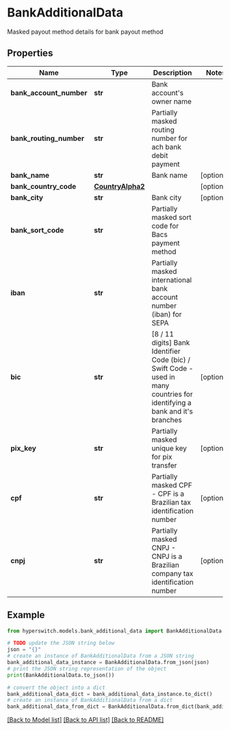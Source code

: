 # BankAdditionalData

Masked payout method details for bank payout method

## Properties

Name | Type | Description | Notes
------------ | ------------- | ------------- | -------------
**bank_account_number** | **str** | Bank account&#39;s owner name | 
**bank_routing_number** | **str** | Partially masked routing number for ach bank debit payment | 
**bank_name** | **str** | Bank name | [optional] 
**bank_country_code** | [**CountryAlpha2**](CountryAlpha2.md) |  | [optional] 
**bank_city** | **str** | Bank city | [optional] 
**bank_sort_code** | **str** | Partially masked sort code for Bacs payment method | 
**iban** | **str** | Partially masked international bank account number (iban) for SEPA | 
**bic** | **str** | [8 / 11 digits] Bank Identifier Code (bic) / Swift Code - used in many countries for identifying a bank and it&#39;s branches | [optional] 
**pix_key** | **str** | Partially masked unique key for pix transfer | [optional] 
**cpf** | **str** | Partially masked CPF - CPF is a Brazilian tax identification number | [optional] 
**cnpj** | **str** | Partially masked CNPJ - CNPJ is a Brazilian company tax identification number | [optional] 

## Example

```python
from hyperswitch.models.bank_additional_data import BankAdditionalData

# TODO update the JSON string below
json = "{}"
# create an instance of BankAdditionalData from a JSON string
bank_additional_data_instance = BankAdditionalData.from_json(json)
# print the JSON string representation of the object
print(BankAdditionalData.to_json())

# convert the object into a dict
bank_additional_data_dict = bank_additional_data_instance.to_dict()
# create an instance of BankAdditionalData from a dict
bank_additional_data_from_dict = BankAdditionalData.from_dict(bank_additional_data_dict)
```
[[Back to Model list]](../README.md#documentation-for-models) [[Back to API list]](../README.md#documentation-for-api-endpoints) [[Back to README]](../README.md)


